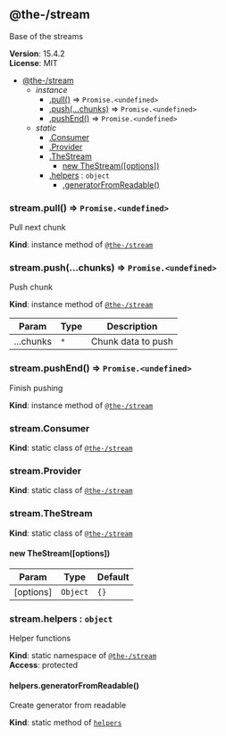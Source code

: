 <!--- Code generated by @the-/script-doc. DO NOT EDIT. -->

<a name="module_@the-/stream"></a>

## @the-/stream
Base of the streams

**Version**: 15.4.2  
**License**: MIT  

* [@the-/stream](#module_@the-/stream)
    * _instance_
        * [.pull()](#module_@the-/stream+pull) ⇒ <code>Promise.&lt;undefined&gt;</code>
        * [.push(...chunks)](#module_@the-/stream+push) ⇒ <code>Promise.&lt;undefined&gt;</code>
        * [.pushEnd()](#module_@the-/stream+pushEnd) ⇒ <code>Promise.&lt;undefined&gt;</code>
    * _static_
        * [.Consumer](#module_@the-/stream.Consumer)
        * [.Provider](#module_@the-/stream.Provider)
        * [.TheStream](#module_@the-/stream.TheStream)
            * [new TheStream([options])](#new_module_@the-/stream.TheStream_new)
        * [.helpers](#module_@the-/stream.helpers) : <code>object</code>
            * [.generatorFromReadable()](#module_@the-/stream.helpers.generatorFromReadable)

<a name="module_@the-/stream+pull"></a>

### stream.pull() ⇒ <code>Promise.&lt;undefined&gt;</code>
Pull next chunk

**Kind**: instance method of [<code>@the-/stream</code>](#module_@the-/stream)  
<a name="module_@the-/stream+push"></a>

### stream.push(...chunks) ⇒ <code>Promise.&lt;undefined&gt;</code>
Push chunk

**Kind**: instance method of [<code>@the-/stream</code>](#module_@the-/stream)  

| Param | Type | Description |
| --- | --- | --- |
| ...chunks | <code>\*</code> | Chunk data to push |

<a name="module_@the-/stream+pushEnd"></a>

### stream.pushEnd() ⇒ <code>Promise.&lt;undefined&gt;</code>
Finish pushing

**Kind**: instance method of [<code>@the-/stream</code>](#module_@the-/stream)  
<a name="module_@the-/stream.Consumer"></a>

### stream.Consumer
**Kind**: static class of [<code>@the-/stream</code>](#module_@the-/stream)  
<a name="module_@the-/stream.Provider"></a>

### stream.Provider
**Kind**: static class of [<code>@the-/stream</code>](#module_@the-/stream)  
<a name="module_@the-/stream.TheStream"></a>

### stream.TheStream
**Kind**: static class of [<code>@the-/stream</code>](#module_@the-/stream)  
<a name="new_module_@the-/stream.TheStream_new"></a>

#### new TheStream([options])

| Param | Type | Default |
| --- | --- | --- |
| [options] | <code>Object</code> | <code>{}</code> | 

<a name="module_@the-/stream.helpers"></a>

### stream.helpers : <code>object</code>
Helper functions

**Kind**: static namespace of [<code>@the-/stream</code>](#module_@the-/stream)  
**Access**: protected  
<a name="module_@the-/stream.helpers.generatorFromReadable"></a>

#### helpers.generatorFromReadable()
Create generator from readable

**Kind**: static method of [<code>helpers</code>](#module_@the-/stream.helpers)
